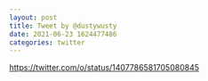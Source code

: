 ```yaml
--- 
layout: post 
title: Tweet by @dustywusty 
date: 2021-06-23 1624477486 
categories: twitter 
--- 
```

https://twitter.com/o/status/1407786581705080845